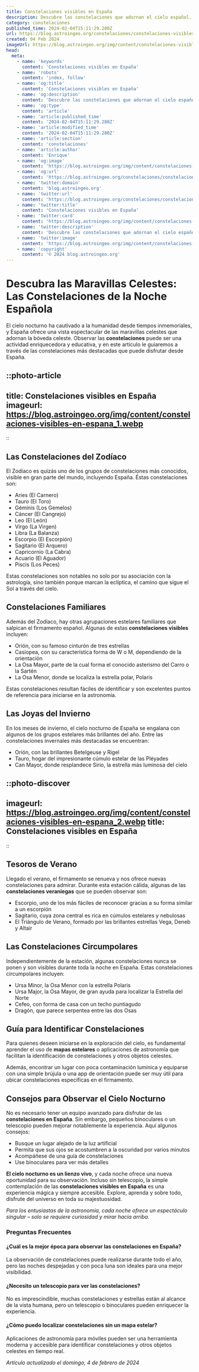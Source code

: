 ```yaml
---
title: Constelaciones visibles en España
description: Descubre las constelaciones que adornan el cielo español. Guía experta para identificar estrellas y mitos astrales desde tu hogar.
category: constelaciones
published_time: 2024-02-04T15:11:29.280Z
url: https://blog.astroingeo.org/constelaciones/constelaciones-visibles-en-espana
created: 04 Feb 2024
imageUrl: https://blog.astroingeo.org/img/content/constelaciones-visibles-en-espana_1.webp
head:
  meta:
    - name: 'keywords'
      content: 'Constelaciones visibles en España'
    - name: 'robots'
      content: 'index, follow'
    - name: 'og:title'
      content: 'Constelaciones visibles en España'
    - name: 'og:description'
      content: 'Descubre las constelaciones que adornan el cielo español. Guía experta para identificar estrellas y mitos astrales desde tu hogar.'
    - name: 'og:type'
      content: 'article'
    - name: 'article:published_time'
      content: '2024-02-04T15:11:29.280Z'
    - name: 'article:modified_time'
      content: '2024-02-04T15:11:29.280Z'
    - name: 'article:section'
      content: 'constelaciones'
    - name: 'article:author'
      content: 'Enrique'
    - name: 'og:image'
      content: 'https://blog.astroingeo.org/img/content/constelaciones-visibles-en-espana_1.webp'
    - name: 'og:url'
      content: 'https://blog.astroingeo.org/constelaciones/constelaciones-visibles-en-espana'
    - name: 'twitter:domain'
      content: 'blog.astroingeo.org'
    - name: 'twitter:url'
      content: 'https://blog.astroingeo.org/constelaciones/constelaciones-visibles-en-espana'
    - name: 'twitter:title'
      content: 'Constelaciones visibles en España'
    - name: 'twitter:card'
      content: 'https://blog.astroingeo.org/img/content/constelaciones-visibles-en-espana_1.webp'
    - name: 'twitter:description'
      content: 'Descubre las constelaciones que adornan el cielo español. Guía experta para identificar estrellas y mitos astrales desde tu hogar.'
    - name: 'twitter:image'
      content: 'https://blog.astroingeo.org/img/content/constelaciones-visibles-en-espana_1.webp'
    - name: 'copyright'
      content: '© 2024 blog.astroingeo.org'
---
```

# Descubra las Maravillas Celestes: Las Constelaciones de la Noche Española

El cielo nocturno ha cautivado a la humanidad desde tiempos inmemoriales, y España ofrece una vista espectacular de las maravillas celestes que adornan la bóveda celeste. Observar las **constelaciones** puede ser una actividad enriquecedora y educativa, y en este artículo le guiaremos a través de las constelaciones más destacadas que puede disfrutar desde España.


::photo-article
---
title: Constelaciones visibles en España
imageurl: https://blog.astroingeo.org/img/content/constelaciones-visibles-en-espana_1.webp
---
::



## Las Constelaciones del Zodíaco

El Zodíaco es quizás uno de los grupos de constelaciones más conocidos, visible en gran parte del mundo, incluyendo España. Éstas constelaciones son:

- Aries (El Carnero)
- Tauro (El Toro)
- Géminis (Los Gemelos)
- Cáncer (El Cangrejo)
- Leo (El León)
- Virgo (La Virgen)
- Libra (La Balanza)
- Escorpio (El Escorpión)
- Sagitario (El Arquero)
- Capricornio (La Cabra)
- Acuario (El Aguador)
- Piscis (Los Peces)

Estas constelaciones son notables no solo por su asociación con la astrología, sino también porque marcan la eclíptica, el camino que sigue el Sol a través del cielo.

## Constelaciones Familiares

Además del Zodíaco, hay otras agrupaciones estelares familiares que salpican el firmamento español. Algunas de estas **constelaciones visibles** incluyen:

- Orión, con su famoso cinturón de tres estrellas
- Casiopea, con su característica forma de W o M, dependiendo de la orientación
- La Osa Mayor, parte de la cual forma el conocido asterismo del Carro o la Sartén
- La Osa Menor, donde se localiza la estrella polar, Polaris

Estas constelaciones resultan fáciles de identificar y son excelentes puntos de referencia para iniciarse en la astronomía.

## Las Joyas del Invierno

En los meses de invierno, el cielo nocturno de España se engalana con algunos de los grupos estelares más brillantes del año. Entre las constelaciones invernales más destacadas se encuentran:

- Orión, con las brillantes Betelgeuse y Rigel
- Tauro, hogar del impresionante cúmulo estelar de las Pléyades
- Can Mayor, donde resplandece Sirio, la estrella más luminosa del cielo


::photo-discover
---
imageurl: https://blog.astroingeo.org/img/content/constelaciones-visibles-en-espana_2.webp
title: Constelaciones visibles en España
---
::



## Tesoros de Verano

Llegado el verano, el firmamento se renueva y nos ofrece nuevas constelaciones para admirar. Durante esta estación cálida, algunas de las **constelaciones veraniegas** que se pueden observar son:

- Escorpio, uno de los más fáciles de reconocer gracias a su forma similar a un escorpión
- Sagitario, cuya zona central es rica en cúmulos estelares y nebulosas
- El Triángulo de Verano, formado por las brillantes estrellas Vega, Deneb y Altair

## Las Constelaciones Circumpolares

Independientemente de la estación, algunas constelaciones nunca se ponen y son visibles durante toda la noche en España. Estas constelaciones circumpolares incluyen:

- Ursa Minor, la Osa Menor con la estrella Polaris
- Ursa Major, la Osa Mayor, de gran ayuda para localizar la Estrella del Norte
- Cefeo, con forma de casa con un techo puntiagudo
- Dragón, que parece serpentea entre las dos Osas

## Guía para Identificar Constelaciones

Para quienes deseen iniciarse en la exploración del cielo, es fundamental aprender el uso de **mapas estelares** o aplicaciones de astronomía que facilitan la identificación de constelaciones y otros objetos celestes.

Además, encontrar un lugar con poca contaminación lumínica y equiparse con una simple brújula o una app de orientación puede ser muy útil para ubicar constelaciones específicas en el firmamento.

## Consejos para Observar el Cielo Nocturno

No es necesario tener un equipo avanzado para disfrutar de las **constelaciones en España**. Sin embargo, pequeños binoculares o un telescopio pueden mejorar notablemente la experiencia. Aquí algunos consejos:

- Busque un lugar alejado de la luz artificial
- Permita que sus ojos se acostumbren a la oscuridad por varios minutos
- Acompáñese de una guía de constelaciones
- Use binoculares para ver más detalles

**El cielo nocturno es un lienzo vivo**, y cada noche ofrece una nueva oportunidad para su observación. Incluso sin telescopio, la simple contemplación de las **constelaciones visibles en España** es una experiencia mágica y siempre accesible. Explore, aprenda y sobre todo, disfrute del universo en toda su majestuosidad.

*Para los entusiastas de la astronomía, cada noche ofrece un espectáculo singular – solo se requiere curiosidad y mirar hacia arriba.*

### Preguntas Frecuentes

#### ¿Cuál es la mejor época para observar las constelaciones en España?
La observación de constelaciones puede realizarse durante todo el año, pero las noches despejadas y con poca luna son ideales para una mejor visibilidad.

#### ¿Necesito un telescopio para ver las constelaciones?
No es imprescindible, muchas constelaciones y estrellas están al alcance de la vista humana, pero un telescopio o binoculares pueden enriquecer la experiencia.

#### ¿Cómo puedo localizar constelaciones sin un mapa estelar?
Aplicaciones de astronomía para móviles pueden ser una herramienta moderna y accesible para identificar constelaciones y otros objetos celestes en tiempo real.

_Artículo actualizado el domingo, 4 de febrero de 2024_